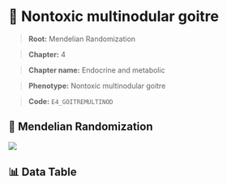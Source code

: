 # 🧪 Nontoxic multinodular goitre

> **Root:** Mendelian Randomization

> **Chapter:** 4  

> **Chapter name:** Endocrine and metabolic

> **Phenotype:** Nontoxic multinodular goitre  

> **Code:** `E4_GOITREMULTINOD`

## 🧬 Mendelian Randomization  

<img src="/MR/Figures/Forward/E4_GOITREMULTINOD.png"/>

## 📊 Data Table

<CsvTableMRF src="/MR_Data/Forward/E4_GOITREMULTINOD.csv"/>
